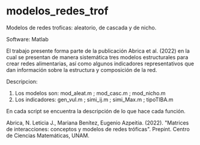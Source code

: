 # modelos_redes_trof
Modelos de redes troficas: aleatorio, de cascada y de nicho.

Software: Matlab

El trabajo presente forma parte de la publicación Abrica et al. (2022) en la cual se presentan de manera sistemática tres modelos estructurales para crear redes alimentarias, así como algunos indicadores representativos que dan información sobre la estructura y composición de la red.

Descripcion:
1. Los modelos son: mod_aleat.m ; mod_casc.m ; mod_nicho.m
2. Los indicadores: gen_vul.m ; simi_ij.m ; simi_Max.m ; tipoTIBA.m

En cada script se encuentra la descripción de lo que hace cada función.




Abrica, N. Leticia J., Mariana Benítez, Eugenio Azpeitia. (2022). "Matrices de interacciones: conceptos y modelos de redes tróficas". Prepint. Centro de Ciencias Matemáticas, UNAM.
